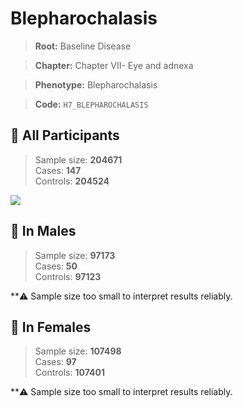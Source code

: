 # Blepharochalasis

> **Root:** Baseline Disease  

> **Chapter:** Chapter VII- Eye and adnexa  

> **Phenotype:** Blepharochalasis  

> **Code:** `H7_BLEPHAROCHALASIS`

## 🧪 All Participants  
> Sample size: **204671**  
> Cases: **147**  
> Controls: **204524**
<img src="/Disease/Figures/ALL/Baseline/H7_BLEPHAROCHALASIS.png"/>
<CsvTable src="/Disease/Data/ALL/Baseline/LG_H7_BLEPHAROCHALASIS.csv" label="🔍 View full results" />

## 👨 In Males  
> Sample size: **97173**  
> Cases: **50**  
> Controls: **97123**

**⚠️ Sample size too small to interpret results reliably.

## 👩 In Females  
> Sample size: **107498**  
> Cases: **97**  
> Controls: **107401**

**⚠️ Sample size too small to interpret results reliably.
